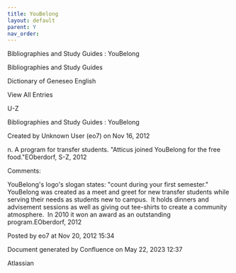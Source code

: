 ```yaml
---
title: YouBelong
layout: default
parent: Y
nav_order:
---
```


Bibliographies and Study Guides : YouBelong

Bibliographies and Study Guides

Dictionary of Geneseo English

View All Entries

U-Z

Bibliographies and Study Guides : YouBelong

Created by  Unknown User (eo7) on Nov 16, 2012

n. A program for transfer students. &quot;Atticus joined YouBelong for the free food.&quot;EOberdorf, S-Z, 2012

Comments:

YouBelong's logo's slogan states: &quot;count during your first semester.&quot;  YouBelong was created as a meet and greet for new transfer students while serving their needs as students new to campus.  It holds dinners and advisement sessions as well as giving out tee-shirts to create a community atmosphere.  In 2010 it won an award as an outstanding program.EOberdorf, 2012

Posted by eo7 at Nov 20, 2012 15:34

Document generated by Confluence on May 22, 2023 12:37

Atlassian
